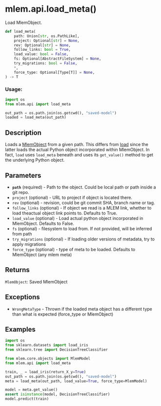 # mlem.api.load_meta()

Load MlemObject.

```py
def load_meta(
    path: Union[str, os.PathLike],
    project: Optional[str] = None,
    rev: Optional[str] = None,
    follow_links: bool = True,
    load_value: bool = False,
    fs: Optional[AbstractFileSystem] = None,
    try_migrations: bool = False,
    *,
    force_type: Optional[Type[T]] = None,
) -> T
```

### Usage:

```py
import os
from mlem.api import load_meta

out_path = os.path.join(os.getcwd(), "saved-model")
loaded = load_meta(out_path)
```

## Description

Loads a [MlemObject](/doc/user-guide/basic-concepts#mlem-objects) from a given
path. This differs from [load](/doc/api-reference/load) since the latter loads
the actual Python object incorporated within MlemObject. In fact, `load` uses
`load_meta` beneath and uses its `get_value()` method to get the underlying
Python object.

## Parameters

- **`path`** (required) - Path to the object. Could be local path or path inside
  a git repo.
- `project` (optional) - URL to project if object is located there.
- `rev` (optional) - revision, could be git commit SHA, branch name or tag.
- `follow_links` (optional) - If object we read is a MLEM link, whether to load
  theactual object link points to. Defaults to True.
- `load_value` (optional) - Load actual python object incorporated in
  MlemObject. Defaults to False.
- `fs` (optional) - filesystem to load from. If not provided, will be inferred
  from path
- `try_migrations` (optional) - If loading older versions of metadata, try to
  apply migrations
- `force_type` (optional) - type of meta to be loaded. Defaults to MlemObject
  (any mlem meta)

## Returns

`MlemObject`: Saved MlemObject

## Exceptions

- `WrongMetaType` - Thrown if the loaded meta object has a different type than
  what is expected (force_type or MlemObject)

## Examples

```py
import os
from sklearn.datasets import load_iris
from sklearn.tree import DecisionTreeClassifier

from mlem.core.objects import MlemModel
from mlem.api import load_meta

train, _ = load_iris(return_X_y=True)
out_path = os.path.join(os.getcwd(), "saved-model")
meta = load_meta(out_path, load_value=True, force_type=MlemModel)

model = meta.get_value()
assert isinstance(model, DecisionTreeClassifier)
model.predict(train)
```
